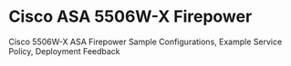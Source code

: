 # Cisco ASA 5506W-X Firepower
Cisco 5506W-X ASA Firepower Sample Configurations, Example Service Policy, Deployment Feedback
